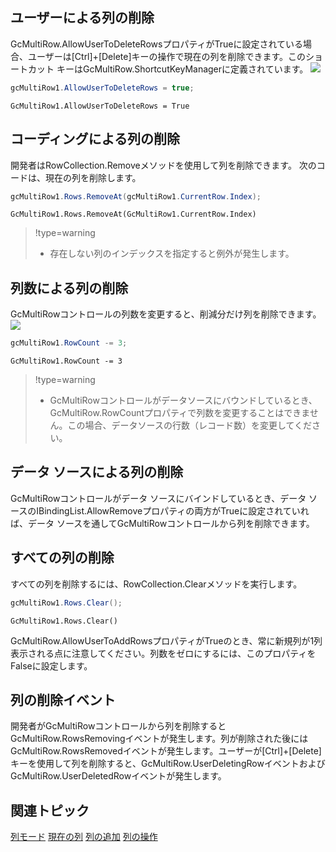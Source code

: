 ## ユーザーによる列の削除

GcMultiRow.AllowUserToDeleteRowsプロパティがTrueに設定されている場合、ユーザーは[Ctrl]+[Delete]キーの操作で現在の列を削除できます。このショートカット キーはGcMultiRow.ShortcutKeyManagerに定義されています。
![](/DOCUMENT_SITE_LINK_PREFIX_HERE/document-site-files/images/f148c511-6e98-4b55-9904-150a375d5825/images/userguide/columnmode_deleterow_01.png)

```csharp
gcMultiRow1.AllowUserToDeleteRows = true;
```

```vbnet
GcMultiRow1.AllowUserToDeleteRows = True
```

## コーディングによる列の削除

開発者はRowCollection.Removeメソッドを使用して列を削除できます。
次のコードは、現在の列を削除します。
```csharp
gcMultiRow1.Rows.RemoveAt(gcMultiRow1.CurrentRow.Index);
```

```vbnet
GcMultiRow1.Rows.RemoveAt(GcMultiRow1.CurrentRow.Index)
```

> !type=warning
>
> * 存在しない列のインデックスを指定すると例外が発生します。

## 列数による列の削除

GcMultiRowコントロールの列数を変更すると、削減分だけ列を削除できます。
![](/DOCUMENT_SITE_LINK_PREFIX_HERE/document-site-files/images/f148c511-6e98-4b55-9904-150a375d5825/images/userguide/columnmode_deleterow_02.png)

```csharp
gcMultiRow1.RowCount -= 3;
```

```vbnet
GcMultiRow1.RowCount -= 3
```

> !type=warning
>
> * GcMultiRowコントロールがデータソースにバウンドしているとき、GcMultiRow.RowCountプロパティで列数を変更することはできません。この場合、データソースの行数（レコード数）を変更してください。

## データ ソースによる列の削除

GcMultiRowコントロールがデータ ソースにバインドしているとき、データ ソースのIBindingList.AllowRemoveプロパティの両方がTrueに設定されていれば、データ ソースを通してGcMultiRowコントロールから列を削除できます。

## すべての列の削除

すべての列を削除するには、RowCollection.Clearメソッドを実行します。
```csharp
gcMultiRow1.Rows.Clear();
```

```vbnet
GcMultiRow1.Rows.Clear()
```

GcMultiRow.AllowUserToAddRowsプロパティがTrueのとき、常に新規列が1列表示される点に注意してください。列数をゼロにするには、このプロパティをFalseに設定します。

## 列の削除イベント

開発者がGcMultiRowコントロールから列を削除するとGcMultiRow.RowsRemovingイベントが発生します。列が削除された後にはGcMultiRow.RowsRemovedイベントが発生します。ユーザーが[Ctrl]+[Delete]キーを使用して列を削除すると、GcMultiRow.UserDeletingRowイベントおよびGcMultiRow.UserDeletedRowイベントが発生します。

## 関連トピック

[列モード](gcdocsite__documentlink?toc-item-id=d62f88dc-85f0-4ceb-8b48-81cee6ee6654)
[現在の列](gcdocsite__documentlink?toc-item-id=bef24e3e-966e-447e-ab0c-3e86f70d8c28)
[列の追加](gcdocsite__documentlink?toc-item-id=7fbe09f5-f9d1-4378-abc5-2724bda93656)
[列の操作](gcdocsite__documentlink?toc-item-id=922555df-3a3b-4fff-892e-11fbf5d8cae7)